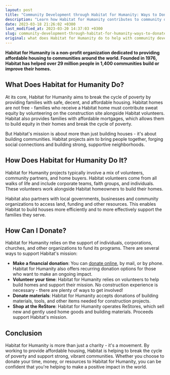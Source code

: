 ```yaml
---
layout: post
title: "Community Development through Habitat for Humanity: Ways to Donate and Make an Impact"
description: "Learn how Habitat for Humanity contributes to community development through charity and donations. Find out how you can donate and make a difference today."
date: 2023-03-18 21:26:02 +0300
last_modified_at: 2023-03-20 14:37:03 +0300
slug: community-development-through-habitat-for-humanity-ways-to-donate-and-make-an-impact
original: what does Habitat for Humanity do to help with community development as a charity, how do they do it, how can i donate?
---
```

**Habitat for Humanity is a non-profit organization dedicated to providing affordable housing to communities around the world. Founded in 1976, Habitat has helped over 29 million people in 1,400 communities build or improve their homes.**

## What Does Habitat for Humanity Do?

At its core, Habitat for Humanity aims to break the cycle of poverty by providing families with safe, decent, and affordable housing. Habitat homes are not free - families who receive a Habitat home must contribute sweat equity by volunteering on the construction site alongside Habitat volunteers. Habitat also provides families with affordable mortgages, which allows them to build equity in their homes and break the cycle of poverty.

But Habitat's mission is about more than just building houses - it's about building communities. Habitat projects aim to bring people together, forging social connections and building strong, supportive neighborhoods.

## How Does Habitat for Humanity Do It?

Habitat for Humanity projects typically involve a mix of volunteers, community partners, and home buyers. Habitat volunteers come from all walks of life and include corporate teams, faith groups, and individuals. These volunteers work alongside Habitat homeowners to build their homes.

Habitat also partners with local governments, businesses and community organizations to access land, funding and other resources. This enables Habitat to build houses more efficiently and to more effectively support the families they serve.

## How Can I Donate?

Habitat for Humanity relies on the support of individuals, corporations, churches, and other organizations to fund its programs. There are several ways to support Habitat's mission:

* **Make a financial donation**: You can [donate online](https://www.habitat.org/), by mail, or by phone. Habitat for Humanity also offers recurring donation options for those who want to make an ongoing impact.
* **Volunteer your time**: Habitat for Humanity relies on volunteers to help build homes and support their mission. No construction experience is necessary - there are plenty of ways to get involved!
* **Donate materials**: Habitat for Humanity accepts donations of building materials, tools, and other items needed for construction projects.
* **Shop at the ReStore**: Habitat for Humanity operates ReStores, which sell new and gently used home goods and building materials. Proceeds support Habitat's mission.

## Conclusion

Habitat for Humanity is more than just a charity - it's a movement. By working to provide affordable housing, Habitat is helping to break the cycle of poverty and support strong, vibrant communities. Whether you choose to donate your time, money, or resources to Habitat for Humanity, you can be confident that you're helping to make a positive impact in the world.